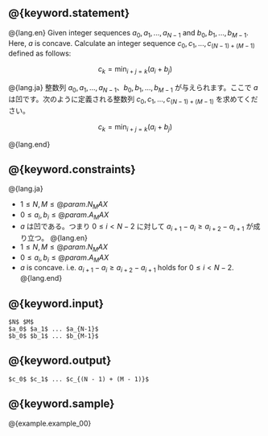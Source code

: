 ## @{keyword.statement}

@{lang.en}
Given integer sequences $a_0, a_1, ..., a_{N - 1}$ and $b_0, b_1, ..., b_{M - 1}$. Here, $a$ is concave. Calculate an integer sequence $c_0, c_1, ..., c_{(N - 1) + (M - 1)}$ defined as follows:

$$c_k = \min_{i+j=k} (a_i+b_j)$$

@{lang.ja}
整数列 $a_0, a_1, ..., a_{N - 1}$、$b_0, b_1, ..., b_{M - 1}$ が与えられます。ここで $a$ は凹です。次のように定義される整数列 $c_0, c_1, ..., c_{(N - 1) + (M - 1)}$ を求めてください。

$$c_k = \min_{i+j=k} (a_i+b_j)$$

@{lang.end}

## @{keyword.constraints}

@{lang.ja}
- $1 \leq N, M \leq @{param.N_MAX}$
- $0 \leq a_i, b_i \leq @{param.A_MAX}$
- $a$ は凹である。つまり $0\leq i < N - 2$ に対して $a_{i+1}-a_i\geq a_{i+2}-a_{i+1}$ が成り立つ。
@{lang.en}
- $1 \leq N, M \leq @{param.N_MAX}$
- $0 \leq a_i, b_i \leq @{param.A_MAX}$
- $a$ is concave. i.e. $a_{i+1}-a_i\geq a_{i+2}-a_{i+1}$ holds for $0\leq i < N - 2$. 
@{lang.end}
## @{keyword.input}

```
$N$ $M$
$a_0$ $a_1$ ... $a_{N-1}$
$b_0$ $b_1$ ... $b_{M-1}$
```

## @{keyword.output}

```
$c_0$ $c_1$ ... $c_{(N - 1) + (M - 1)}$
```

## @{keyword.sample}

@{example.example_00}

